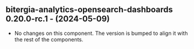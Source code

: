   ## bitergia-analytics-opensearch-dashboards 0.20.0-rc.1 - (2024-05-09)
  
  * No changes on this component. The version is bumped to align it
    with the rest of the components.
